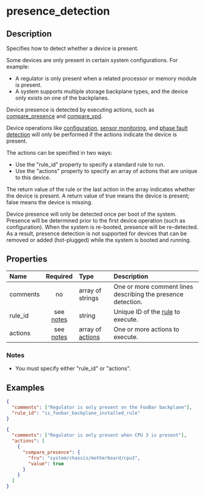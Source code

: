 # presence_detection

## Description

Specifies how to detect whether a device is present.

Some devices are only present in certain system configurations. For example:

- A regulator is only present when a related processor or memory module is
  present.
- A system supports multiple storage backplane types, and the device only exists
  on one of the backplanes.

Device presence is detected by executing actions, such as
[compare_presence](compare_presence.md) and [compare_vpd](compare_vpd.md).

Device operations like [configuration](configuration.md),
[sensor monitoring](sensor_monitoring.md), and
[phase fault detection](phase_fault_detection.md) will only be performed if the
actions indicate the device is present.

The actions can be specified in two ways:

- Use the "rule_id" property to specify a standard rule to run.
- Use the "actions" property to specify an array of actions that are unique to
  this device.

The return value of the rule or the last action in the array indicates whether
the device is present. A return value of true means the device is present; false
means the device is missing.

Device presence will only be detected once per boot of the system. Presence will
be determined prior to the first device operation (such as configuration). When
the system is re-booted, presence will be re-detected. As a result, presence
detection is not supported for devices that can be removed or added
(hot-plugged) while the system is booted and running.

## Properties

| Name     |      Required       | Type                          | Description                                                  |
| :------- | :-----------------: | :---------------------------- | :----------------------------------------------------------- |
| comments |         no          | array of strings              | One or more comment lines describing the presence detection. |
| rule_id  | see [notes](#notes) | string                        | Unique ID of the [rule](rule.md) to execute.                 |
| actions  | see [notes](#notes) | array of [actions](action.md) | One or more actions to execute.                              |

### Notes

- You must specify either "rule_id" or "actions".

## Examples

```json
{
  "comments": ["Regulator is only present on the FooBar backplane"],
  "rule_id": "is_foobar_backplane_installed_rule"
}
```

```json
{
  "comments": ["Regulator is only present when CPU 3 is present"],
  "actions": [
    {
      "compare_presence": {
        "fru": "system/chassis/motherboard/cpu3",
        "value": true
      }
    }
  ]
}
```
